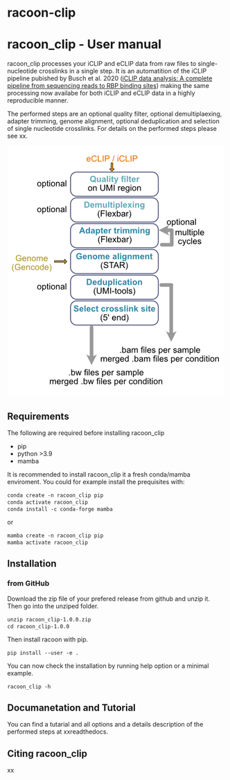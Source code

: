 # racoon-clip

# racoon_clip - User manual

racoon_clip processes your iCLIP and eCLIP data from raw files to single-nucleotide crosslinks in a single step. It is an automatition of the iCLIP pipeline pubished by Busch et al. 2020 ([iCLIP data analysis: A complete pipeline from sequencing reads to RBP binding sites](https://doi.org/10.1016/j.ymeth.2019.11.008)) making the same processing now availabe for both iCLIP and eCLIP data in a highly reproducible manner. 

The performed steps are an optional quality filter, optional demultiplaexing, adapter trimming, genome alignment, optional deduplication and selection of single nucleotide crosslinks. For details on the performed steps please see xx.

![](Workflow.png)


## Requirements

The following are required before installing racoon_clip

+ pip
+ python >3.9
+ mamba

It is recommended to install racoon_clip it a fresh conda/mamba enviroment. You could for example install the prequisites with:

```
conda create -n racoon_clip pip
conda activate racoon_clip
conda install -c conda-forge mamba
```

or 

```
mamba create -n racoon_clip pip
mamba activate racoon_clip
``` 

## Installation

### from GitHub

Download the zip file of your prefered release from github and unzip it. Then go into the unziped folder.

```
unzip racoon_clip-1.0.0.zip
cd racoon_clip-1.0.0
```

Then install racoon with pip.
```
pip install --user -e .
```

You can now check the installation by running help option or a minimal example.

```
racoon_clip -h
```


## Documanetation and Tutorial

You can find a tutarial and all options and a details description of the performed steps at xxreadthedocs.

## Citing racoon_clip

xx
